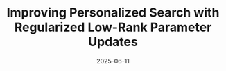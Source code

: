 ---
title: "Improving Personalized Search with Regularized Low-Rank Parameter Updates"
authors:
- Fiona Ryan, Josef Sivic, Fabian Caba Heilbron, Judy Hoffman, James M Rehg, Bryan Russell
date: "2025-06-11"
doi: ""

# Schedule page publish date (NOT publication's date).
# publishDate: "2017-01-01T00:00:00Z"

# Publication type.
# Legend: 0 = Uncategorized; 1 = Conference paper; 2 = Journal article;
# 3 = Preprint / Working Paper; 4 = Report; 5 = Book; 6 = Book section;
# 7 = Thesis; 8 = Patent
publication_types: ["1"]

# Venue
venue: "CVPR 2025 (Highlight)"

tags:
- publication

links:
# - name: Custom Link
url_project: https://github.com/adobe-research/polar-vl
url_pdf: https://arxiv.org/pdf/2506.10182
# url_poster:
# url_dataset:
# url_poster: '#'
# url_slides: ''
# url_source: '#'

# Featured image
# To use, add an image named `featured.jpg/png` to your page's folder.
---